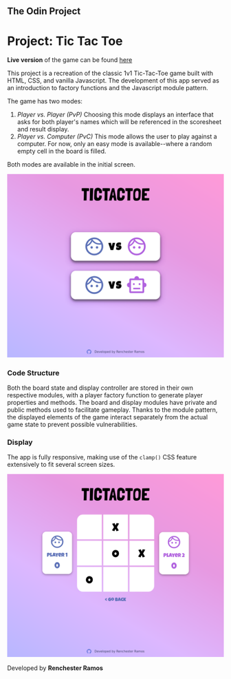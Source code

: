 ## The Odin Project

# Project: Tic Tac Toe

**Live version** of the game can be found [here](https://renchester.github.io/top-tictactoe/)

This project is a recreation of the classic 1v1 Tic-Tac-Toe game built with HTML, CSS, and vanilla Javascript. The development of this app served as an introduction to factory functions and the Javascript module pattern.

The game has two modes:

1. _Player vs. Player (PvP)_
   Choosing this mode displays an interface that asks for both player's names which will be referenced in the scoresheet and result display.
2. _Player vs. Computer (PvC)_
   This mode allows the user to play against a computer. For now, only an easy mode is available--where a random empty cell in the board is filled.

Both modes are available in the initial screen.

![Initial screen](img/select-vs-screen.png)

### Code Structure

Both the board state and display controller are stored in their own respective modules, with a player factory function to generate player properties and methods. The board and display modules have private and public methods used to facilitate gameplay. Thanks to the module pattern, the displayed elements of the game interact separately from the actual game state to prevent possible vulnerabilities.

### Display

The app is fully responsive, making use of the `clamp()` CSS feature extensively to fit several screen sizes.

![View of the board](img/board-game.png)

Developed by **Renchester Ramos**

